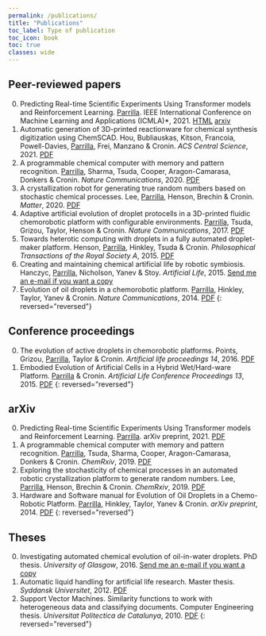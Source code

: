 ```yaml
---
permalink: /publications/
title: "Publications"
toc_label: Type of publication
toc_icon: book
toc: true
classes: wide
---
```


## Peer-reviewed papers
0. Predicting Real-time Scientific Experiments Using Transformer models and Reinforcement Learning. <u>Parrilla</u>. IEEE International Conference on Machine Learning and Applications (ICMLA)*, 2021. [HTML](https://ieeexplore.ieee.org/abstract/document/9679982) [arxiv](https://arxiv.org/abs/2204.11718)
0. Automatic generation of 3D-printed reactionware for chemical synthesis digitization using ChemSCAD. Hou, Bubliauskas, Kitson, Francoia, Powell-Davies, <u>Parrilla</u>, Frei, Manzano & Cronin. *ACS Central Science*, 2021. [PDF](https://pubs.acs.org/doi/pdf/10.1021/acscentsci.0c01354)
0. A programmable chemical computer with memory and pattern recognition. <u>Parrilla</u>, Sharma, Tsuda, Cooper, Aragon-Camarasa, Donkers & Cronin. *Nature Communications*, 2020. [PDF](https://www.nature.com/articles/s41467-020-15190-3.pdf)
0. A crystallization robot for generating true random numbers based on stochastic chemical processes. Lee, <u>Parrilla</u>, Henson, Brechin & Cronin. *Matter*, 2020. [PDF](https://www.cell.com/matter/fulltext/S2590-2385(20)30024-2)
0. Adaptive artificial evolution of droplet protocells in a 3D-printed fluidic chemorobotic platform with configurable environments. <u>Parrilla</u>, Tsuda, Grizou, Taylor, Henson & Cronin. *Nature Communications*, 2017. [PDF](https://www.nature.com/articles/s41467-017-01161-8.pdf)
0. Towards heterotic computing with droplets in a fully automated droplet-maker platform. Henson, <u>Parrilla</u>, Hinkley, Tsuda & Cronin. *Philosophical Transactions of the Royal Society A*, 2015. [PDF](https://royalsocietypublishing.org/doi/pdf/10.1098/rsta.2014.0221)
0. Creating and maintaining chemical artificial life by robotic symbiosis. Hanczyc, <u>Parrilla</u>, Nicholson, Yanev & Stoy. *Artificial Life*, 2015. [Send me an e-mail if you want a copy](mailto:juanma@chem.gla.ac.uk)
0. Evolution of oil droplets in a chemorobotic platform. <u>Parrilla</u>, Hinkley, Taylor, Yanev & Cronin. *Nature Communications*, 2014. [PDF](https://www.nature.com/articles/ncomms6571.pdf)
{: reversed="reversed"}

## Conference proceedings
0. The evolution of active droplets in chemorobotic platforms. Points, Grizou, <u>Parrilla</u>, Taylor & Cronin. *Artificial life proceedings 14*, 2016. [PDF](https://www.mitpressjournals.org/doi/pdfplus/10.1162/isal_a_059)
0. Embodied Evolution of Artificial Cells in a Hybrid Wet/Hard-ware Platform. <u>Parrilla</u> & Cronin. *Artificial Life Conference Proceedings 13*, 2015. [PDF](https://www.mitpressjournals.org/doi/pdfplus/10.1162/978-0-262-33027-5-ch042)
{: reversed="reversed"}

## arXiv
0. Predicting Real-time Scientific Experiments Using Transformer models and Reinforcement Learning. <u>Parrilla</u>. arXiv preprint, 2021. [PDF](https://arxiv.org/pdf/2204.11718.pdf)
0. A programmable chemical computer with memory and pattern recognition. <u>Parrilla</u>, Tsuda, Sharma, Cooper, Aragon-Camarasa, Donkers & Cronin. *ChemRxiv*, 2019. [PDF](https://chemrxiv.org/ndownloader/files/14357597)
0. Exploring the stochasticity of chemical processes in an automated robotic crystallization platform to generate random numbers. Lee, <u>Parrilla</u>, Henson, Brechin & Cronin. *ChemRxiv*, 2019. [PDF](https://chemrxiv.org/articles/Exploring_the_stochasticity_of_chemical_processes_in_an_automated_robotic_crystallization_platform_to_generate_random_numbers/7712510/files/14357510.pdf)
0. Hardware and Software manual for Evolution of Oil Droplets in a Chemo-Robotic Platform. <u>Parrilla</u>, Hinkley, Taylor, Yanev & Cronin. *arXiv preprint*, 2014. [PDF](https://arxiv.org/pdf/1411.1953)
{: reversed="reversed"}

## Theses
0. Investigating automated chemical evolution of oil-in-water droplets. PhD thesis. *University of Glasgow*, 2016. [Send me an e-mail if you want a copy](mailto:juanma@chem.gla.ac.uk)
0. Automatic liquid handling for artificial life research. Master thesis. *Syddansk Universitet*, 2012. [PDF](http://citeseerx.ist.psu.edu/viewdoc/download?doi=10.1.1.476.2555&rep=rep1&type=pdf)
0. Support Vector Machines. Similarity functions to work with heterogeneous data and classifying documents. Computer Engineering thesis. *Universitat Politectica de Catalunya*, 2010. [PDF](https://upcommons.upc.edu/bitstream/handle/2099.1/11809/62280.pdf)
{: reversed="reversed"}
